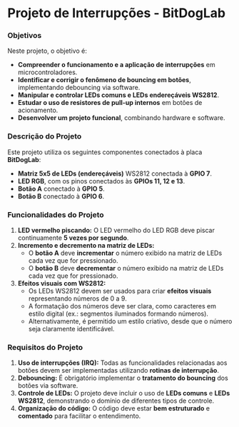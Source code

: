 # Projeto de Interrupções - BitDogLab

### Objetivos
Neste projeto, o objetivo é:
- **Compreender o funcionamento e a aplicação de interrupções** em microcontroladores.
- **Identificar e corrigir o fenômeno de bouncing em botões**, implementando debouncing via software.
- **Manipular e controlar LEDs comuns e LEDs endereçáveis WS2812**.
- **Estudar o uso de resistores de pull-up internos** em botões de acionamento.
- **Desenvolver um projeto funcional**, combinando hardware e software.

### Descrição do Projeto

Este projeto utiliza os seguintes componentes conectados à placa **BitDogLab**:

- **Matriz 5x5 de LEDs (endereçáveis)** WS2812 conectada à **GPIO 7**.
- **LED RGB**, com os pinos conectados às **GPIOs 11, 12 e 13**.
- **Botão A** conectado à **GPIO 5**.
- **Botão B** conectado à **GPIO 6**.

### Funcionalidades do Projeto

1. **LED vermelho piscando:** O LED vermelho do LED RGB deve piscar continuamente **5 vezes por segundo**.
2. **Incremento e decremento na matriz de LEDs:**
   - O **botão A** deve **incrementar** o número exibido na matriz de LEDs cada vez que for pressionado.
   - O **botão B** deve **decrementar** o número exibido na matriz de LEDs cada vez que for pressionado.
3. **Efeitos visuais com WS2812:**
   - Os LEDs WS2812 devem ser usados para criar **efeitos visuais** representando números de 0 a 9.
   - A formatação dos números deve ser clara, como caracteres em estilo digital (ex.: segmentos iluminados formando números).
   - Alternativamente, é permitido um estilo criativo, desde que o número seja claramente identificável.

### Requisitos do Projeto

1. **Uso de interrupções (IRQ):** Todas as funcionalidades relacionadas aos botões devem ser implementadas utilizando **rotinas de interrupção**.
2. **Debouncing:** É obrigatório implementar o **tratamento do bouncing** dos botões via software.
3. **Controle de LEDs:** O projeto deve incluir o uso de **LEDs comuns** e **LEDs WS2812**, demonstrando o domínio de diferentes tipos de controle.
4. **Organização do código:** O código deve estar **bem estruturado** e **comentado** para facilitar o entendimento.
